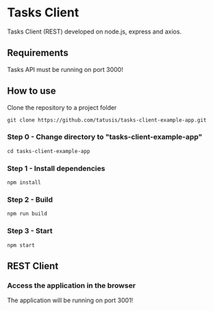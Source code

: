 # Tasks Client

Tasks Client (REST) developed on node.js, express and axios.

## Requirements

Tasks API must be running on port 3000!

## How to use

Clone the repository to a project folder
```
git clone https://github.com/tatusis/tasks-client-example-app.git
```

### Step 0 - Change directory to "tasks-client-example-app"

```
cd tasks-client-example-app
```

### Step 1 - Install dependencies

```
npm install
```

### Step 2 - Build

```
npm run build
```

### Step 3 - Start

```
npm start
```

## REST Client

### Access the application in the browser

The application will be running on port 3001!
